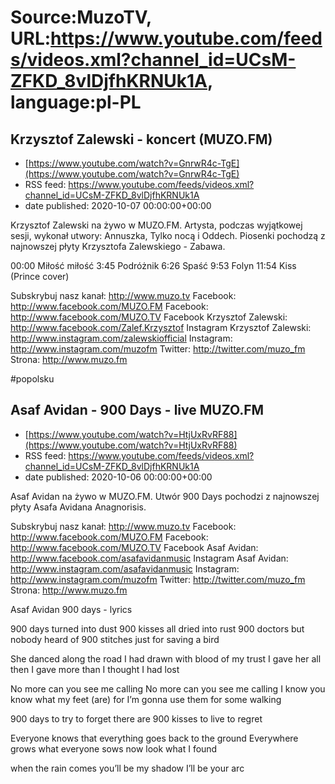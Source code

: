 # Source:MuzoTV, URL:https://www.youtube.com/feeds/videos.xml?channel_id=UCsM-ZFKD_8vlDjfhKRNUk1A, language:pl-PL

## Krzysztof Zalewski - koncert (MUZO.FM)
 - [https://www.youtube.com/watch?v=GnrwR4c-TgE](https://www.youtube.com/watch?v=GnrwR4c-TgE)
 - RSS feed: https://www.youtube.com/feeds/videos.xml?channel_id=UCsM-ZFKD_8vlDjfhKRNUk1A
 - date published: 2020-10-07 00:00:00+00:00

Krzysztof Zalewski na żywo w MUZO.FM. Artysta, podczas wyjątkowej sesji, wykonał utwory: Annuszka, Tylko nocą i Oddech. Piosenki pochodzą z najnowszej płyty Krzysztofa Zalewskiego - Zabawa. 

00:00 Miłość miłość 
3:45 Podróżnik 
6:26 Spaść 
9:53 Folyn 
11:54 Kiss (Prince cover)

Subskrybuj nasz kanał: http://www.muzo.tv
Facebook: http://www.facebook.com/MUZO.FM
Facebook: http://www.facebook.com/MUZO.TV
Facebook Krzysztof Zalewski: http://www.facebook.com/Zalef.Krzysztof
Instagram Krzysztof Zalewski: http://www.instagram.com/zalewskiofficial
Instagram: http://www.instagram.com/muzofm
Twitter: http://twitter.com/muzo_fm
Strona: http://www.muzo.fm 

#popolsku

## Asaf Avidan - 900 Days - live MUZO.FM
 - [https://www.youtube.com/watch?v=HtjUxRvRF88](https://www.youtube.com/watch?v=HtjUxRvRF88)
 - RSS feed: https://www.youtube.com/feeds/videos.xml?channel_id=UCsM-ZFKD_8vlDjfhKRNUk1A
 - date published: 2020-10-06 00:00:00+00:00

Asaf Avidan na żywo w MUZO.FM. Utwór 900 Days pochodzi z najnowszej płyty Asafa Avidana Anagnorisis. 

Subskrybuj nasz kanał: http://www.muzo.tv
Facebook: http://www.facebook.com/MUZO.FM
Facebook: http://www.facebook.com/MUZO.TV
Facebook Asaf Avidan: http://www.facebook.com/asafavidanmusic
Instagram Asaf Avidan: http://www.instagram.com/asafavidanmusic
Instagram: http://www.instagram.com/muzofm
Twitter: http://twitter.com/muzo_fm
Strona: http://www.muzo.fm


Asaf Avidan 900 days - lyrics

900 days turned into dust
900 kisses all dried into rust
900 doctors but nobody heard
of 900 stitches just for saving a bird

She danced along
the road I had drawn
with blood of my trust
I gave her all
then I gave more
than I thought I had lost

No more can you see me calling
No more can you see me calling
I know you know what my feet (are) for
I’m gonna use them for some walking

900 days to try to forget
there are 900 kisses to live to regret

Everyone knows
that everything goes
back to the ground
Everywhere grows
what everyone sows
now look what I found
 
when the rain comes
you’ll be my shadow
I’ll be your arc

